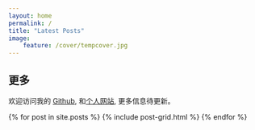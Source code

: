 ```yaml
---
layout: home
permalink: /
title: "Latest Posts"
image: 
    feature: /cover/tempcover.jpg
---
```


<div class="tiles">

<div class="tile">
  <h2 class="post-title">更多</h2>
  <p class="post-excerpt">欢迎访问我的 <a href="https://github.com/HuskyTGame">Github</a>, 和<a href="https://huskytgame.github.io/">个人网站</a>, 更多信息待更新。</p>
</div><!-- /.tile -->

{% for post in site.posts %}
	{% include post-grid.html %}
{% endfor %}

</div><!-- /.tiles -->

